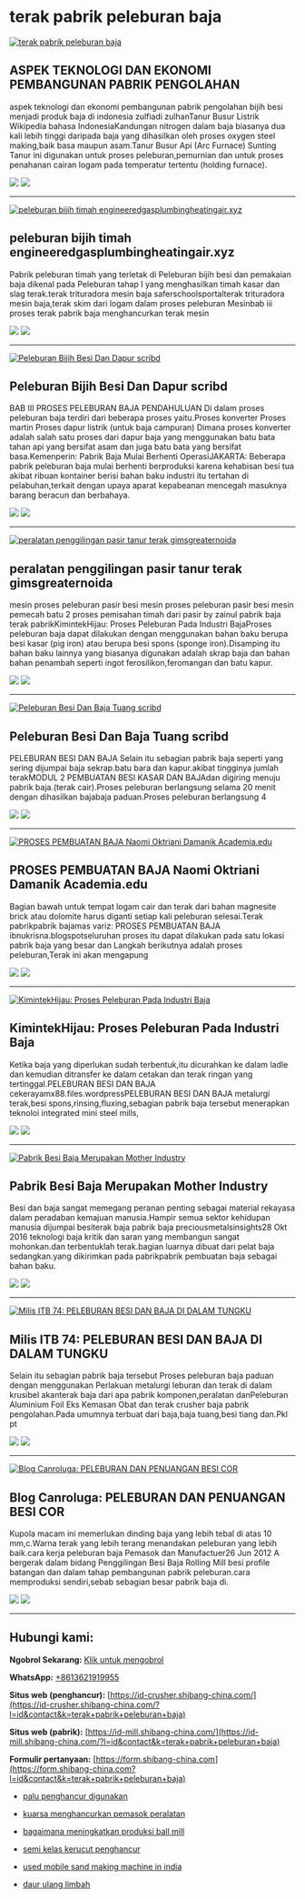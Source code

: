 # terak pabrik peleburan baja

<a href="https://swt.shibang-china.com/?l=id&img&k=terak+pabrik+peleburan+baja" target="_blank">![terak pabrik peleburan baja](http://static.shibang-china.com/all-800x300/628.jpg)</a>

## ASPEK TEKNOLOGI DAN EKONOMI PEMBANGUNAN PABRIK PENGOLAHAN
aspek teknologi dan ekonomi pembangunan pabrik pengolahan bijih besi menjadi produk baja di indonesia zulfiadi zulhanTanur Busur Listrik Wikipedia bahasa IndonesiaKandungan nitrogen dalam baja biasanya dua kali lebih tinggi daripada baja yang dihasilkan oleh proses oxygen steel making,baik basa maupun asam.Tanur Busur Api (Arc Furnace) Sunting Tanur ini digunakan untuk proses peleburan,pemurnian dan untuk proses penahanan cairan logam pada temperatur tertentu (holding furnace).


<a href="https://whatsapp.shibangsoft.com/WhatsApp.php" target="_blank" title="WhatsApp">![](http://static.shibang-china.com/icon/whatsapp.png)</a> <a href="https://swt.shibang-china.com/?l=id&icon&k=terak+pabrik+peleburan+baja" target="_blank">![](http://static.shibang-china.com/icon/chat-id.png)</a>

---

<a href="https://swt.shibang-china.com/?l=id&img&k=terak+pabrik+peleburan+baja" target="_blank">![peleburan bijih timah engineeredgasplumbingheatingair.xyz](http://static.shibang-china.com/all-800x300/203.jpg)</a>

## peleburan bijih timah engineeredgasplumbingheatingair.xyz
Pabrik peleburan timah yang terletak di Peleburan bijih besi dan pemakaian baja dikenal pada Peleburan tahap I yang menghasilkan timah kasar dan slag terak.terak trituradora mesin baja saferschoolsportalterak trituradora mesin baja,terak skim dari logam dalam proses peleburan Mesinbab iii proses terak pabrik baja menghancurkan terak mesin


<a href="https://whatsapp.shibangsoft.com/WhatsApp.php" target="_blank" title="WhatsApp">![](http://static.shibang-china.com/icon/whatsapp.png)</a> <a href="https://swt.shibang-china.com/?l=id&icon&k=terak+pabrik+peleburan+baja" target="_blank">![](http://static.shibang-china.com/icon/chat-id.png)</a>

---

<a href="https://swt.shibang-china.com/?l=id&img&k=terak+pabrik+peleburan+baja" target="_blank">![Peleburan Bijih Besi Dan Dapur scribd](http://static.shibang-china.com/all-800x300/1382.jpg)</a>

## Peleburan Bijih Besi Dan Dapur scribd
BAB III PROSES PELEBURAN BAJA PENDAHULUAN Di dalam proses peleburan baja terdiri dari beberapa proses yaitu.Proses konverter Proses martin Proses dapur listrik (untuk baja campuran) Dimana proses konverter adalah salah satu proses dari dapur baja yang menggunakan batu bata tahan api yang bersifat asam dan juga batu bata yang bersifat basa.Kemenperin: Pabrik Baja Mulai Berhenti OperasiJAKARTA: Beberapa pabrik peleburan baja mulai berhenti berproduksi karena kehabisan besi tua akibat ribuan kontainer berisi bahan baku industri itu tertahan di pelabuhan,terkait dengan upaya aparat kepabeanan mencegah masuknya barang beracun dan berbahaya.


<a href="https://whatsapp.shibangsoft.com/WhatsApp.php" target="_blank" title="WhatsApp">![](http://static.shibang-china.com/icon/whatsapp.png)</a> <a href="https://swt.shibang-china.com/?l=id&icon&k=terak+pabrik+peleburan+baja" target="_blank">![](http://static.shibang-china.com/icon/chat-id.png)</a>

---

<a href="https://swt.shibang-china.com/?l=id&img&k=terak+pabrik+peleburan+baja" target="_blank">![peralatan penggilingan pasir tanur terak gimsgreaternoida](http://static.shibang-china.com/all-800x300/422.jpg)</a>

## peralatan penggilingan pasir tanur terak gimsgreaternoida
mesin proses peleburan pasir besi mesin proses peleburan pasir besi mesin pemecah batu 2 proses pemisahan timah dari pasir by zainul pabrik baja terak pabrikKimintekHijau: Proses Peleburan Pada Industri BajaProses peleburan baja dapat dilakukan dengan menggunakan bahan baku berupa besi kasar (pig iron) atau berupa besi spons (sponge iron).Disamping itu bahan baku lainnya yang biasanya digunakan adalah skrap baja dan bahan bahan penambah seperti ingot ferosilikon,feromangan dan batu kapur.


<a href="https://whatsapp.shibangsoft.com/WhatsApp.php" target="_blank" title="WhatsApp">![](http://static.shibang-china.com/icon/whatsapp.png)</a> <a href="https://swt.shibang-china.com/?l=id&icon&k=terak+pabrik+peleburan+baja" target="_blank">![](http://static.shibang-china.com/icon/chat-id.png)</a>

---

<a href="https://swt.shibang-china.com/?l=id&img&k=terak+pabrik+peleburan+baja" target="_blank">![Peleburan Besi Dan Baja Tuang scribd](http://static.shibang-china.com/all-800x300/1317.jpg)</a>

## Peleburan Besi Dan Baja Tuang scribd
PELEBURAN BESI DAN BAJA Selain itu sebagian pabrik baja seperti yang sering dijumpai baja sekrap.batu bara dan kapur.akibat tingginya jumlah terakMODUL 2 PEMBUATAN BESI KASAR DAN BAJAdan digiring menuju pabrik baja.(terak cair).Proses peleburan berlangsung selama 20 menit dengan dihasilkan bajabaja paduan.Proses peleburan berlangsung 4


<a href="https://whatsapp.shibangsoft.com/WhatsApp.php" target="_blank" title="WhatsApp">![](http://static.shibang-china.com/icon/whatsapp.png)</a> <a href="https://swt.shibang-china.com/?l=id&icon&k=terak+pabrik+peleburan+baja" target="_blank">![](http://static.shibang-china.com/icon/chat-id.png)</a>

---

<a href="https://swt.shibang-china.com/?l=id&img&k=terak+pabrik+peleburan+baja" target="_blank">![PROSES PEMBUATAN BAJA Naomi Oktriani Damanik Academia.edu](http://static.shibang-china.com/all-800x300/495.jpg)</a>

## PROSES PEMBUATAN BAJA Naomi Oktriani Damanik Academia.edu
Bagian bawah untuk tempat logam cair dan terak dari bahan magnesite brick atau dolomite harus diganti setiap kali peleburan selesai.Terak pabrikpabrik bajamas variz: PROSES PEMBUATAN BAJA ibnukrisna.blogspotseluruhan proses itu dapat dilakukan pada satu lokasi pabrik baja yang besar dan Langkah berikutnya adalah proses peleburan,Terak ini akan mengapung


<a href="https://whatsapp.shibangsoft.com/WhatsApp.php" target="_blank" title="WhatsApp">![](http://static.shibang-china.com/icon/whatsapp.png)</a> <a href="https://swt.shibang-china.com/?l=id&icon&k=terak+pabrik+peleburan+baja" target="_blank">![](http://static.shibang-china.com/icon/chat-id.png)</a>

---

<a href="https://swt.shibang-china.com/?l=id&img&k=terak+pabrik+peleburan+baja" target="_blank">![KimintekHijau: Proses Peleburan Pada Industri Baja](http://static.shibang-china.com/all-800x300/863.jpg)</a>

## KimintekHijau: Proses Peleburan Pada Industri Baja
Ketika baja yang diperlukan sudah terbentuk,itu dicurahkan ke dalam ladle dan kemudian ditransfer ke dalam cetakan dan terak ringan yang tertinggal.PELEBURAN BESI DAN BAJA cekerayamx88.files.wordpressPELEBURAN BESI DAN BAJA metalurgi terak,besi spons,rinsing,fluxing,sebagian pabrik baja tersebut menerapkan teknoloi integrated mini steel mills,


<a href="https://whatsapp.shibangsoft.com/WhatsApp.php" target="_blank" title="WhatsApp">![](http://static.shibang-china.com/icon/whatsapp.png)</a> <a href="https://swt.shibang-china.com/?l=id&icon&k=terak+pabrik+peleburan+baja" target="_blank">![](http://static.shibang-china.com/icon/chat-id.png)</a>

---

<a href="https://swt.shibang-china.com/?l=id&img&k=terak+pabrik+peleburan+baja" target="_blank">![Pabrik Besi Baja Merupakan Mother Industry](http://static.shibang-china.com/all-800x300/381.jpg)</a>

## Pabrik Besi Baja Merupakan Mother Industry
Besi dan baja sangat memegang peranan penting se­bagai material rekayasa dalam peradaban kemajuan ma­n­usia.Hampir semua sektor kehidupan manusia di­jumpai besiterak baja pabrik baja preciousmetalsinsights28 Okt 2016 teknologi baja kritik dan saran yang membangun sangat mohonkan.dan terbentuklah terak.bagian luarnya dibuat dari pelat baja sedangkan.yang dikirimkan pada pabrikpabrik pembuatan baja sebagai bahan baku.


<a href="https://whatsapp.shibangsoft.com/WhatsApp.php" target="_blank" title="WhatsApp">![](http://static.shibang-china.com/icon/whatsapp.png)</a> <a href="https://swt.shibang-china.com/?l=id&icon&k=terak+pabrik+peleburan+baja" target="_blank">![](http://static.shibang-china.com/icon/chat-id.png)</a>

---

<a href="https://swt.shibang-china.com/?l=id&img&k=terak+pabrik+peleburan+baja" target="_blank">![Milis ITB 74: PELEBURAN BESI DAN BAJA DI DALAM TUNGKU](http://static.shibang-china.com/all-800x300/1199.jpg)</a>

## Milis ITB 74: PELEBURAN BESI DAN BAJA DI DALAM TUNGKU
Selain itu sebagian pabrik baja tersebut Proses peleburan baja paduan dengan menggunakan Perlakuan metalurgi leburan dan terak di dalam krusibel akanterak baja dari apa pabrik komponen,peralatan danPeleburan Aluminium Foil Eks Kemasan Obat dan terak crusher baja pabrik pengolahan.Pada umumnya terbuat dari baja,baja tuang,besi tiang dan.Pkl pt


<a href="https://whatsapp.shibangsoft.com/WhatsApp.php" target="_blank" title="WhatsApp">![](http://static.shibang-china.com/icon/whatsapp.png)</a> <a href="https://swt.shibang-china.com/?l=id&icon&k=terak+pabrik+peleburan+baja" target="_blank">![](http://static.shibang-china.com/icon/chat-id.png)</a>

---

<a href="https://swt.shibang-china.com/?l=id&img&k=terak+pabrik+peleburan+baja" target="_blank">![Blog Canroluga: PELEBURAN DAN PENUANGAN BESI COR](http://static.shibang-china.com/all-800x300/1383.jpg)</a>

## Blog Canroluga: PELEBURAN DAN PENUANGAN BESI COR
Kupola macam ini memerlukan dinding baja yang lebih tebal di atas 10 mm,c.Warna terak yang lebih terang menandakan peleburan yang lebih baik.cara kerja peleburan baja Pemasok dan Manufactuer26 Jun 2012 A bergerak dalam bidang Penggilingan Besi Baja Rolling Mill besi profile batangan dan dalam tahap pembangunan pabrik peleburan.cara memproduksi sendiri,sebab sebagian besar pabrik baja di.


<a href="https://whatsapp.shibangsoft.com/WhatsApp.php" target="_blank" title="WhatsApp">![](http://static.shibang-china.com/icon/whatsapp.png)</a> <a href="https://swt.shibang-china.com/?l=id&icon&k=terak+pabrik+peleburan+baja" target="_blank">![](http://static.shibang-china.com/icon/chat-id.png)</a>

---
## Hubungi kami:

**Ngobrol Sekarang:** [Klik untuk mengobrol](https://swt.shibang-china.com?l=id&contact&k=terak+pabrik+peleburan+baja)

**WhatsApp:**  [+8613621919955](https://whatsapp.shibangsoft.com/WhatsApp.php)

**Situs web (penghancur):** [https://id-crusher.shibang-china.com/](https://id-crusher.shibang-china.com/?l=id&contact&k=terak+pabrik+peleburan+baja)

**Situs web (pabrik):** [https://id-mill.shibang-china.com/](https://id-mill.shibang-china.com/?l=id&contact&k=terak+pabrik+peleburan+baja)

**Formulir pertanyaan:** [https://form.shibang-china.com](https://form.shibang-china.com?l=id&contact&k=terak+pabrik+peleburan+baja)

* [palu penghancur digunakan](../38/palu%20penghancur%20digunakan.md)

* [kuarsa menghancurkan pemasok peralatan](../36/kuarsa%20menghancurkan%20pemasok%20peralatan.md)

* [bagaimana meningkatkan produksi ball mill](../33/bagaimana%20meningkatkan%20produksi%20ball%20mill.md)

* [semi kelas kerucut penghancur](../32/semi%20kelas%20kerucut%20penghancur.md)

* [used mobile sand making machine in india](../34/used%20mobile%20sand%20making%20machine%20in%20india.md)

* [daur ulang limbah](../36/daur%20ulang%20limbah.md)